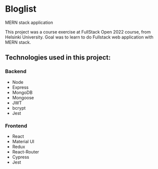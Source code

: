 # Bloglist
MERN stack application

This project was a course exercise at FullStack Open 2022 course, from Helsinki University. Goal was to learn to do Fullstack web application with MERN stack.

## Technologies used in this project:
### Backend
- Node
- Express
- MongoDB
- Mongoose
- JWT
- bcrypt
- Jest

### Frontend
- React
- Material UI
- Redux
- React-Router
- Cypress
- Jest


